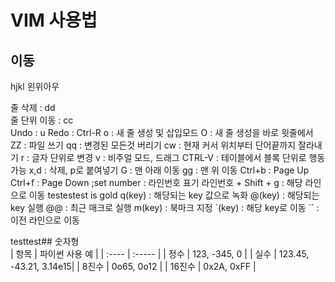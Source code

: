 # VIM 사용법 <br>
## 이동<br>
hjkl 왼위아우 <br>

줄 삭제 : dd <br>
줄 단위 이동 : cc <br>
Undo : u
Redo : Ctrl-R
o : 새 줄 생성 및 삽입모드
O : 새 줄 생성을 바로 윗줄에서
ZZ : 파일 쓰기
qq : 변경된 모든것 버리기
cw : 현재 커서 위치부터 단어끝까지 잘라내기
r : 글자 단위로 변경
v : 비주얼 모드, 드래그
CTRL-V : 테이블에서 블록 단위로 행동 가능
x,d : 삭제, p로 붙여넣기
G : 맨 아래 이동
gg : 맨 위 이동
Ctrl+b : Page Up
Ctrl+f : Page Down
;set number : 라인번호 표기
라인번호 + Shift + g : 해당 라인으로 이동
testestest is gold
q(key) : 해당되는 key 값으로 녹화
@(key) : 해당되는 key 실행
@@ : 최근 매크로 실행
m(key) : 북마크 지정
`(key) : 해당 key로 이동
`` : 이전 라인으로 이동










testtest## 숫자형 <br>
| 항목 | 파이썬 사용 예 |
| :---- | :----- |
| 정수 | 123, -345, 0 |
| 실수 | 123.45, -43.21, 3.14e15|
| 8진수 | 0o65, 0o12 |
| 16진수 | 0x2A, 0xFF |
